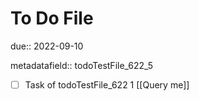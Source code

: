 # To Do File

due:: 2022-09-10

metadatafield:: todoTestFile_622_5

- [ ] Task of todoTestFile_622 1 [[Query me]]
